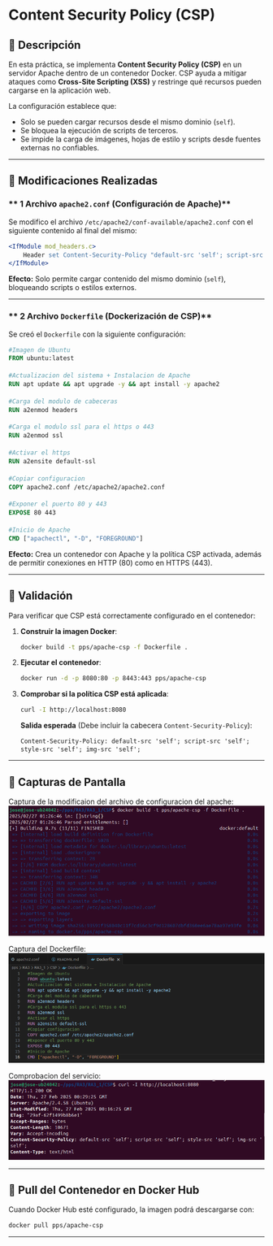 # Content Security Policy (CSP)

## **🔹 Descripción**
En esta práctica, se implementa **Content Security Policy (CSP)** en un servidor Apache dentro de un contenedor Docker. CSP ayuda a mitigar ataques como **Cross-Site Scripting (XSS)** y restringe qué recursos pueden cargarse en la aplicación web.

La configuración establece que:
- Solo se pueden cargar recursos desde el mismo dominio (`self`).
- Se bloquea la ejecución de scripts de terceros.
- Se impide la carga de imágenes, hojas de estilo y scripts desde fuentes externas no confiables.

---

## **🔹 Modificaciones Realizadas**

### ** 1 Archivo `apache2.conf` (Configuración de Apache)**
Se modifico el archivo `/etc/apache2/conf-available/apache2.conf` con el siguiente contenido al final del mismo:

```apache
<IfModule mod_headers.c>
    Header set Content-Security-Policy "default-src 'self'; script-src 'self'; style-src 'self'; img-src 'self';"
</IfModule>
```
**Efecto:** Solo permite cargar contenido del mismo dominio (`self`), bloqueando scripts o estilos externos.

---

### ** 2️ Archivo `Dockerfile` (Dockerización de CSP)**
Se creó el `Dockerfile` con la siguiente configuración:

```dockerfile
#Imagen de Ubuntu
FROM ubuntu:latest

#Actualizacion del sistema + Instalacion de Apache
RUN apt update && apt upgrade -y && apt install -y apache2

#Carga del modulo de cabeceras
RUN a2enmod headers

#Carga el modulo ssl para el https o 443
RUN a2enmod ssl

#Activar el https
RUN a2ensite default-ssl

#Copiar configuracion 
COPY apache2.conf /etc/apache2/apache2.conf

#Exponer el puerto 80 y 443 
EXPOSE 80 443

#Inicio de Apache
CMD ["apachectl", "-D", "FOREGROUND"]
```
**Efecto:** Crea un contenedor con Apache y la política CSP activada, además de permitir conexiones en HTTP (80) como en HTTPS (443).

---

## **🔹 Validación**
Para verificar que CSP está correctamente configurado en el contenedor:

1. **Construir la imagen Docker**:
   ```sh
   docker build -t pps/apache-csp -f Dockerfile .
   ```
2. **Ejecutar el contenedor**:
   ```sh
   docker run -d -p 8080:80 -p 8443:443 pps/apache-csp
   ```
3. **Comprobar si la política CSP está aplicada**:
   ```sh
   curl -I http://localhost:8080
   ```
    **Salida esperada** (Debe incluir la cabecera `Content-Security-Policy`):
   ```
   Content-Security-Policy: default-src 'self'; script-src 'self'; style-src 'self'; img-src 'self';
   ```

---

## **🔹 Capturas de Pantalla**
  
  Captura de la modificaion del archivo de configuracion del apache:
  ![Modificacion del apache2.conf](Capturas/Modificacion_del_apache2config.png)
  
  
  Captura del Dockerfile:  
  ![Dockerfile](Capturas/Dockerfile.png)
  
  
  Comprobacion del servicio:  
  ![Comprobacion de los cambios](Capturas/Comprobacion.png)
  

---

## **🔹 Pull del Contenedor en Docker Hub**
Cuando Docker Hub esté configurado, la imagen podrá descargarse con:
```sh
docker pull pps/apache-csp
```

---
